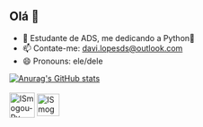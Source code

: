 ## Olá 👋

- 🌱 Estudante de  ADS, me dedicando a Python🐍
- 📫 Contate-me: davi.lopesds@outlook.com
- 😄 Pronouns: ele/dele

<div>
  <a href="https://github.com/ISmogouDEV/github-readme-stats">
    <img src="https://github-readme-stats.vercel.app/api?username=ISmogouDEV&theme=dark&show_icons=true" alt="Anurag's GitHub stats">
  </a>
</div>
<div style="display: inline_block"><br>
  <img align="center" alt="ISmogou-Py" height="45" width="45" src="https://cdn.jsdelivr.net/gh/devicons/devicon/icons/python/python-original-wordmark.svg" />
  <img align="center" alt="ISmogou-Vs" height="40" width="40" src="https://cdn.jsdelivr.net/gh/devicons/devicon@latest/icons/vscode/vscode-original.svg" />
</div>

